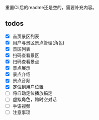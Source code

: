 重置Cli后的readme还是空的，需要补充内容。

## todos
- [x] 首页景区列表
- [x] 用户与景区景点管理(角色)
- [x] 景区列表
- [x] 扫码查看景区
- [x] 扫码查看景点
- [x] 景点展示
- [x] 景点介绍
- [x] 景点音频
- [x] 定位到用户位置
- [ ] 将自动定位播放搞定
- [ ] 虚拟角色，跨时空对话
- [ ] 手语视频
- [ ] 注意事项